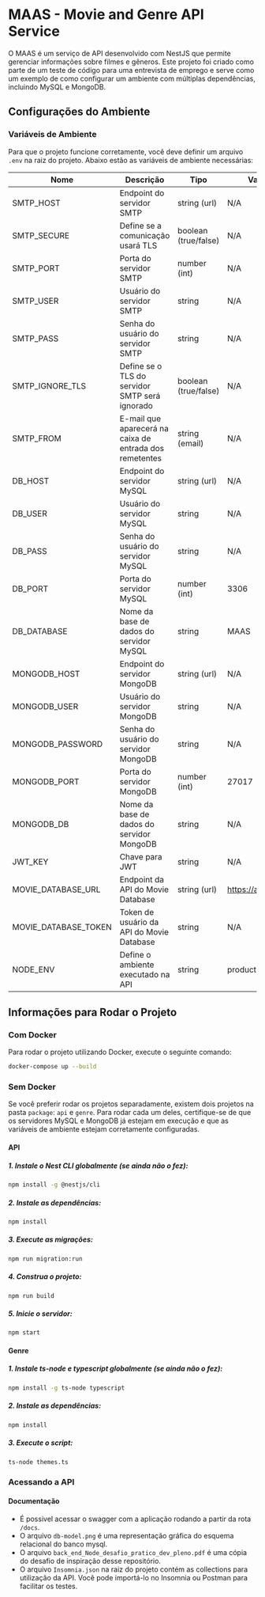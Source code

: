 # MAAS - Movie and Genre API Service

O MAAS é um serviço de API desenvolvido com NestJS que permite gerenciar informações sobre filmes e gêneros. Este projeto foi criado como parte de um teste de código para uma entrevista de emprego e serve como um exemplo de como configurar um ambiente com múltiplas dependências, incluindo MySQL e MongoDB.

## Configurações do Ambiente

### Variáveis de Ambiente

Para que o projeto funcione corretamente, você deve definir um arquivo `.env` na raiz do projeto. Abaixo estão as variáveis de ambiente necessárias:

| Nome                  | Descrição                                                   | Tipo                | Valor Sugerido                       |
|-----------------------|-------------------------------------------------------------|---------------------|--------------------------------------|
| SMTP_HOST             | Endpoint do servidor SMTP                                   | string (url)        | N/A                                  |
| SMTP_SECURE           | Define se a comunicação usará TLS                           | boolean (true/false)| N/A                                  |
| SMTP_PORT             | Porta do servidor SMTP                                      | number (int)        | N/A                                  |
| SMTP_USER             | Usuário do servidor SMTP                                    | string              | N/A                                  |
| SMTP_PASS             | Senha do usuário do servidor SMTP                           | string              | N/A                                  |
| SMTP_IGNORE_TLS       | Define se o TLS do servidor SMTP será ignorado             | boolean (true/false)| N/A                                  |
| SMTP_FROM             | E-mail que aparecerá na caixa de entrada dos remetentes    | string (email)      | N/A                                  |
| DB_HOST               | Endpoint do servidor MySQL                                  | string (url)        | N/A                                  |
| DB_USER               | Usuário do servidor MySQL                                   | string              | N/A                                  |
| DB_PASS               | Senha do usuário do servidor MySQL                          | string              | N/A                                  |
| DB_PORT               | Porta do servidor MySQL                                     | number (int)        | 3306                                 |
| DB_DATABASE           | Nome da base de dados do servidor MySQL                     | string              | MAAS                                 |
| MONGODB_HOST          | Endpoint do servidor MongoDB                                | string (url)        | N/A                                  |
| MONGODB_USER          | Usuário do servidor MongoDB                                 | string              | N/A                                  |
| MONGODB_PASSWORD      | Senha do usuário do servidor MongoDB                        | string              | N/A                                  |
| MONGODB_PORT          | Porta do servidor MongoDB                                   | number (int)        | 27017                                |
| MONGODB_DB            | Nome da base de dados do servidor MongoDB                   | string              | N/A                                  |
| JWT_KEY               | Chave para JWT                                             | string              | N/A                                  |
| MOVIE_DATABASE_URL    | Endpoint da API do Movie Database                           | string (url)        | https://api.themoviedb.org         |
| MOVIE_DATABASE_TOKEN   | Token de usuário da API do Movie Database                  | string              | N/A                                  |
| NODE_ENV              | Define o ambiente executado na API                         | string              | production                           |

## Informações para Rodar o Projeto

### Com Docker

Para rodar o projeto utilizando Docker, execute o seguinte comando:

```bash
docker-compose up --build
```

### Sem Docker

Se você preferir rodar os projetos separadamente, existem dois projetos na pasta `package`: `api` e `genre`. Para rodar cada um deles, certifique-se de que os servidores MySQL e MongoDB já estejam em execução e que as variáveis de ambiente estejam corretamente configuradas.

#### API

##### 1. Instale o Nest CLI globalmente (se ainda não o fez):

```bash
npm install -g @nestjs/cli
```

##### 2. Instale as dependências:

```bash
npm install
```

##### 3. Execute as migrações:

```bash
npm run migration:run
```

##### 4. Construa o projeto:

```bash
npm run build
```

##### 5. Inicie o servidor:

```bash
npm start
```

#### Genre

##### 1. Instale ts-node e typescript globalmente (se ainda não o fez):

```bash
npm install -g ts-node typescript
```

##### 2. Instale as dependências:

```bash
npm install
```

##### 3. Execute o script:

```bash
ts-node themes.ts
```

### Acessando a API

#### Documentação

- É possivel acessar o swagger com a aplicação rodando a partir da rota `/docs`.
- O arquivo `db-model.png` é uma representação gráfica do esquema relacional do banco mysql.
- O arquivo `back_end_Node_desafio_pratico_dev_pleno.pdf` é uma cópia do desafio de inspiração desse repositório.
- O arquivo `Insomnia.json` na raiz do projeto contém as collections para utilização da API. Você pode importá-lo no Insomnia ou Postman para facilitar os testes.
